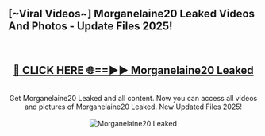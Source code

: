 <h2>[~Viral Videos~] Morganelaine20 Leaked Videos And Photos - Update Files 2025!</h2>
<br>
<div align="center">
<h2><a href="https://top-ai-tools.click/QrbHav" rel="nofollow">🔴 CLICK HERE 🌐==►► Morganelaine20 Leaked</a></h2>
<br>
Get Morganelaine20 Leaked and all content. Now you can access all videos and pictures of Morganelaine20 Leaked. New Updated Files 2025!
<br>
<br>
<a href="https://top-ai-tools.click/QrbHav" rel="nofollow" data-target="animated-image.originalLink"><img src="https://i.ibb.co.com/WyWwxjT/player-gif2.gif" alt="Morganelaine20 Leaked" style="max-width: 100%; display: inline-block;" data-target="animated-image.originalImage"></a>
</div>
<br>